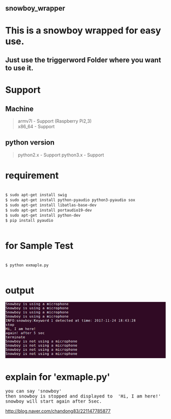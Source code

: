 ## snowboy_wrapper<br>
# This is a snowboy wrapped for easy use.<br>


Just use the triggerword Folder where you want to use it.
---

Support
===

Machine
------

> armv7l - Support (Raspberry Pi2,3)<br>
x86_64 - Support


python version
------
>  python2.x - Support
   python3.x - Support



requirement
===

<pre>
<code>
$ sudo apt-get install swig
$ sudo apt-get install python-pyaudio python3-pyaudio sox
$ sudo apt-get install libatlas-base-dev
$ sudo apt-get install portaudio19-dev
$ sudo apt-get install python-dev
$ pip install pyaudio
</code>
</pre>


for Sample Test
===

<pre>
<code>
$ python exmaple.py
</code>
</pre>


output
===


![img](./img/screen.png)


explain for 'exmaple.py'
===

<pre>
you can say 'snowboy'
then snowboy is stopped and displayed to  'Hi, I am here!'
snowboy will start again after 5sec.
</pre>



http://blog.naver.com/chandong83/221147785877
